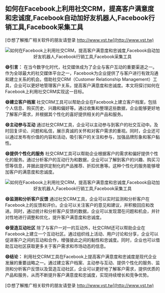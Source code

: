 ## **如何在Facebook上利用社交CRM，提高客户满意度和忠诚度,Facebook自动加好友机器人,Facebook行销工具,Facebook采集工具**

[😍想了解推广相关软件的朋友请登录 http://www.vst.tw](http://www.vst.tw)

 <center><img src="https://vst.tw/MP4/tuiguang/png/8.png" alt="如何在Facebook上利用社交CRM，提高客户满意度和忠诚度,Facebook自动加好友机器人,Facebook行销工具,Facebook采集工具"></center>

**😄引言：**
在当今数字化时代，社交媒体成为了企业与客户互动的重要渠道之一。作为全球最大的社交媒体平台之一，Facebook为企业提供了与客户进行有效沟通和建立关系的机会。借助社交CRM（Customer Relationship Management）工具，企业可以更好地管理客户关系，提高客户满意度和忠诚度。本文将探讨如何在Facebook上利用社交CRM实现这一目标。

**😄建立客户档案**
社交CRM工具可以帮助企业在Facebook上建立客户档案，包括个人信息、购买历史、兴趣和偏好等。通过收集和整理这些数据，企业能够更好地了解客户需求，并根据其个性化的喜好提供相关的产品和服务。

**😄主动参与互动**
通过社交CRM工具，企业可以主动参与到客户的社交互动中。及时回复评论、问题和私信，展示真诚的关怀和对客户需求的重视。同时，企业还可以通过发布有价值的内容和活动，吸引客户的关注和参与，加强品牌形象和客户黏性。

**😄提供个性化的服务**
社交CRM工具可以帮助企业根据客户的需求和偏好提供个性化的服务。通过分析客户的互动行为和数据，企业可以了解到客户的兴趣、购买习惯等信息，并据此提供定制化的产品推荐、折扣优惠等。这种个性化的服务能够增加客户的满意度和忠诚度。

 <center><img src="https://vst.tw/MP4/tuiguang/png/5.png" alt="如何在Facebook上利用社交CRM，提高客户满意度和忠诚度,Facebook自动加好友机器人,Facebook行销工具,Facebook采集工具"></center>

**😄监测和分析客户反馈**
通过社交CRM工具，企业可以实时监测和分析客户在Facebook上的反馈和评价。企业可以关注客户的意见和建议，并积极回应和改进。同时，通过统计和分析客户反馈的数据，企业可以发现潜在问题和机会，并针对性地进行调整和优化，提升客户满意度和忠诚度。

**😄营造互动社区**
除了与客户一对一的互动外，社交CRM还可以帮助企业在Facebook上建立一个互动社区。通过组织线上活动、用户讨论和分享，企业可以促进客户之间的互动和合作，增强彼此之间的黏性和忠诚度。同时，企业也可以借助互动社区获取更多关于客户需求和市场动态的信息。

**😄结论：**
利用社交CRM工具在Facebook上提高客户满意度和忠诚度是现代企业发展的重要战略之一。通过建立客户档案、主动参与互动、提供个性化的服务、监测和分析客户反馈以及营造互动社区，企业可以更好地了解客户需求，提供优质的产品和服务，从而不断提升客户满意度和忠诚度，实现持续增长和竞争优势。

[😍想了解推广相关软件的朋友请登录 http://www.vst.tw](http://www.vst.tw)



